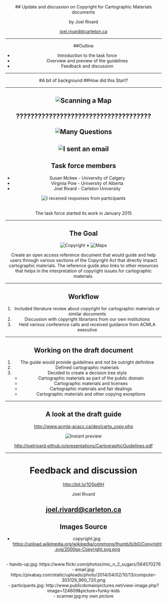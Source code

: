 <div align="Center">
## Update and discussion on Copyright for Cartographic Materials documents
<br>

by Joel Rivard

joel.rivard@carleton.ca

---
##Outline

 - Introduction to the task force
 - Overview and preview of the guidelines
 - Feedback and discussion

---

#A bit of background
##How did this Start?

---

![Scanning a Map](http://joelrivard.github.io/presentations/images/scanner.jpg "Scanning Map")
<br><br>
?????????????????????????????????????
<br><br>
![Many Questions](http://joelrivard.github.io/presentations/images/hands-up.jpg "hands-up")
---
![I sent an email](http://joelrivard.github.io/presentations/images/email.jpg "email")
---
## Task force members

- Susan Mckee - University of Calgary
- Virginia Pow - University of Alberta
- Joel Rivard - Carleton University

![I received responses from participants](http://joelrivard.github.io/presentations/images/participants.jpg "participants")
<br><br>

The task force started its work in January 2015

---

## The Goal

![Copyright](http://joelrivard.github.io/presentations/images/copyright.jpg "copyright")     **+**     ![Maps](http://joelrivard.github.io/presentations/images/topographicmap.jpg "Maps")

Create an open access reference document that would guide and help users through various sections of the Copyright Act that directly impact cartographic materials. The reference guide also links to other resources that helps in the interpretation of copyright issues for cartographic materials.

---
## Workflow
1. Included literature review about copyright for cartographic materials or similar documents
2. Discussion with copyright librarians from our own institutions
3. Held various conference calls and received guidance from ACMLA executive

---
## Working on the draft document

1. The guide would provide guidelines and not be outright definitive
2. Defined cartographic materials
3. Decided to create a decision tree style
    - Cartographic materials as part of the public domain
    - Cartographic materials and licenses
    - Cartographic materials and fair dealings
    - Cartographic materials and other copying exceptions
---

## A look at the draft guide

http://www.acmla-acacc.ca/dev/carto_copy.php

![Instant preview](http://joelrivard.github.io/presentations/images/Copyright_infographic.jpg)

http://joelrivard.github.io/presentations/CartographicGuidelines.pdf

---

# Feedback and discussion

http://bit.ly/1O5p6tH

Joel Rivard

joel.rivard@carleton.ca
---
## Images Source

- copyright.jpg: https://upload.wikimedia.org/wikipedia/commons/thumb/b/b0/Copyright.svg/2000px-Copyright.svg.png
<br>
- hands-up.jpg: https://www.flickr.com/photos/mic_n_2_sugars/564570276
<br>
- email.jpg: https://pixabay.com/static/uploads/photo/2014/04/02/10/13/computer-303129_960_720.png
<br>
- participants.jpg: http://www.publicdomainpictures.net/view-image.php?image=124609&picture=funky-kids
<br>
- scanner.jpg:my own picture
